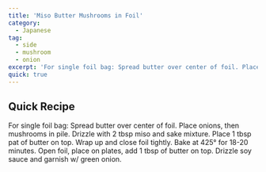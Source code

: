 ```yaml
---
title: 'Miso Butter Mushrooms in Foil'
category:
  - Japanese
tag:
  - side
  - mushroom
  - onion
excerpt: 'For single foil bag: Spread butter over center of foil. Place onions, then mushrooms in pile. Drizzle with 2 tbsp miso and sake mixture. Place 1 tbsp pat of butter on top. Wrap up and close foil tightly. Bake at 425° for 18-20 minutes. Open foil, place on plates, add 1 tbsp of butter on top. Drizzle soy sauce and garnish w/ green onion.'
quick: true
---
```


## Quick Recipe

For single foil bag: Spread butter over center of foil. Place onions, then mushrooms in pile. Drizzle with 2 tbsp miso and sake mixture. Place 1 tbsp pat of butter on top. Wrap up and close foil tightly. Bake at 425° for 18-20 minutes. Open foil, place on plates, add 1 tbsp of butter on top. Drizzle soy sauce and garnish w/ green onion.
